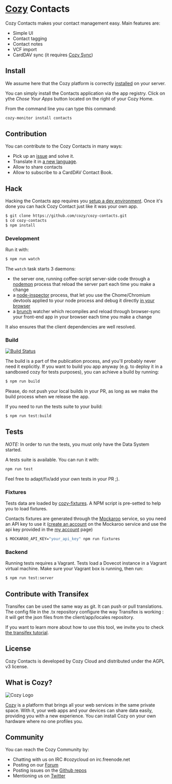 # [Cozy](http://cozy.io) Contacts

Cozy Contacts makes your contact management easy. Main features are:

* Simple UI
* Contact tagging
* Contact notes
* VCF import
* CardDAV sync (it requires [Cozy Sync](https://github.com/cozy/cozy-sync))


## Install

We assume here that the Cozy platform is correctly [installed](http://cozy.io/host/install) on your server.

You can simply install the Contacts application via the app registry. Click on ythe *Chose Your Apps* button located on the right of your Cozy Home.

From the command line you can type this command:

```sh
cozy-monitor install contacts
```


## Contribution

You can contribute to the Cozy Contacts in many ways:

* Pick up an [issue](https://github.com/cozy/cozy-contacts/issues?q=is%3Aissue+is%3Aopen) and solve it.
* Translate it in [a new language](https://www.transifex.com/cozy/cozy-contacts/dashboard/).
* Allow to share contacts
* Allow to subscribe to a CardDAV Contact Book.


## Hack

Hacking the Contacts app requires you [setup a dev environment](http://cozy.io/hack/getting-started/). Once it's done you can hack Cozy Contact just like it was your own app.


```sh
$ git clone https://github.com/cozy/cozy-contacts.git
$ cd cozy-contacts
$ npm install
```

### Development

Run it with:

```sh
$ npm run watch
```

The `watch` task starts 3 daemons:

- the server one, running coffee-script server-side code through a [nodemon](https://github.com/remy/nodemon) process that reload the server part each time you make a change
- a [node-inspector](https://github.com/node-inspector/node-inspector) process, that let you use the Chome/Chromium devtools applied to your node process and debug it directly [in your browser](http://127.0.0.1:8080/?ws=127.0.0.1:8080&port=5858)
- a [brunch](https://github.com/brunch/brunch) watcher which recompiles and reload through browser-sync your front-end app in your browser each time you make a change

It also ensures that the client dependencies are well resolved.

### Build

[![Build Status](https://travis-ci.org/cozy/cozy-emails.png?branch=master)](https://travis-ci.org/cozy/cozy-emails)

The build is a part of the publication process, and you'll probably never need it explicitly. If you want to build you app anyway (e.g. to deploy it in a sandboxed cozy for tests purposes), you can achieve a build by running:

```sh
$ npm run build
```

Please, do not push your local builds in your PR, as long as we make the build process when we release the app.

If you need to run the tests suite to your build:

```sh
$ npm run test:build
```


## Tests

_NOTE:_ In order to run the tests, you must only have the Data System started.

A tests suite is available. You can run it with:

```sh
npm run test
```

Feel free to adapt/fix/add your own tests in your PR ;).

### Fixtures

Tests data are loaded by [cozy-fixtures](https://github.com/cozy/cozy-fixtures). A NPM script is pre-setted to help you to load fixtures.

Contacts fixtures are generated through the [Mockaroo](http://mockaroo.com/) service, so you need an API key to use it ([create an account](https://mockaroo.com/users/sign_in) on the Mockaroo service and use the api key provided in the [my account](https://mockaroo.com/profile) page)

```sh
$ MOCKAROO_API_KEY="your_api_key" npm run fixtures
```

### Backend

Running tests requires a Vagrant. Tests load a Dovecot instance in a Vagrant virtual machine. Make sure your Vagrant box is running, then run:

```sh
$ npm run test:server
```

## Contribute with Transifex

Transifex can be used the same way as git. It can push or pull translations. The config file in the .tx repository configure the way Transifex is working : it will get the json files from the client/app/locales repository.

If you want to learn more about how to use this tool, we invite you to check [the transifex tutorial](http://docs.transifex.com/introduction/).


## License

Cozy Contacts is developed by Cozy Cloud and distributed under the AGPL v3 license.


## What is Cozy?

![Cozy Logo](https://raw.github.com/mycozycloud/cozy-setup/gh-pages/assets/images/happycloud.png)

[Cozy](http://cozy.io) is a platform that brings all your web services in the same private space.  With it, your web apps and your devices can share data easily, providing you with a new experience. You can install Cozy on your own hardware where no one profiles you.


## Community

You can reach the Cozy Community by:

* Chatting with us on IRC #cozycloud on irc.freenode.net
* Posting on our [Forum](https://forum.cozy.io/)
* Posting issues on the [Github repos](https://github.com/cozy/)
* Mentioning us on [Twitter](http://twitter.com/mycozycloud)
